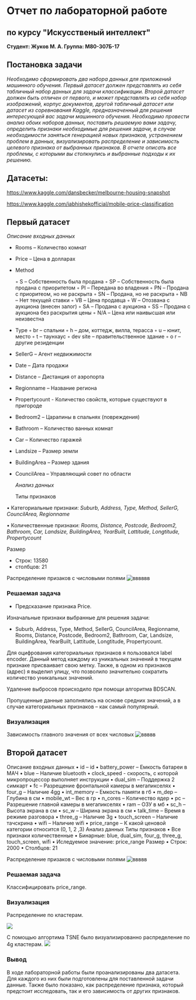 # Отчет по лабораторной работе

## по курсу "Искусственый интеллект"

**Студент: Жуков М. А. Группа: М80-307Б-17**



## **Постановка задачи**

*Необходимо сформировать два набора данных для приложений машинного обучения. Первый датасет должен представлять из себя табличный набор данных для задачи классификации. Второй датасет должен быть отличен от первого, и может представлять из себя набор изображений, корпус документов, другой табличный датасет или датасет из соревнования Kaggle, предназначенный для решения интересующей вас задачи машинного обучения. Необходимо провести анализ обоих наборов данных, поставить решаемую вами задачу, определить признаки необходимые для решения задачи, в случае необходимости заняться генерацией новых признаков, устранением проблем в данных, визуализировать распределение и зависимость целевого признака от выбранных признаков. В отчете описать все проблемы, с которыми вы столкнулись и выбранные подходы к их решению.*

##  Датасеты:

 https://www.kaggle.com/dansbecker/melbourne-housing-snapshot 

https://www.kaggle.com/iabhishekofficial/mobile-price-classification 


## Первый датасет

 *Описание входных данных*

- Rooms – Количество комнат

- Price – Цена в долларах

- Method

  ◦ S – Собственность была продана
   ◦ SP – Собственность была продана с приоритетом ◦ PI – Передана во владения
   ◦ PN – Продана с приоритеом, но не раскрыта
   ◦ SN – Продана, но не раскрыта
   ◦ NB – Нет текущей ставки
   ◦ VB – Цена продавца
   ◦ W – Отозвана с аукциона (внесен залог)
   ◦ SA – Продана с аукциона
   ◦ SS – Продана с аукциона без раскрытия цены
   ◦ N/A – Цена или наивысшая или неизвестна

- Type
   ◦ br – спальни
   ◦ h – дом, коттедж, вилла, терасса
   ◦ u – юнит, место
   ◦ t – таунхаус
   ◦ dev site – правительственное здание ◦ o r – другие резиденции

- SellerG – Агент недвижимости

- Date – Дата продажи

- Distance – Дистанция от аэропорта

- Regionname – Название региона

- Propertycount - Количество свойств, которые существуют в пригороде

- Bedroom2 – Царапины в спальнях (повреждения)

- Bathroom – Количество ванных комнат

- Car – Количество гаражей

- Landsize – Размер земли

- BuildingArea – Размер здания

- CouncilArea – Управляющий совет по области

  *Анализ данных*

  Типы признаков

• Категориальные признаки: *Suburb, Address, Type, Method, SellerG, CouncilArea, Regionname*

• Количественные признаки: *Rooms, Distance, Postcode, Bedroom2, Bathroom, Car, Landsize, BuildingArea, YearBuilt, Lattitude, Longtitude, Propertycount*

Размер

- Строк: 13580
- столбцов: 21

Распределение призаков с числовыми полями
![вввввв](https://github.com/ZhukovMA/ML1/blob/master/Melbourn/melbourn1.png)

### Решаемая задача
- Предсказание признака Price.

Изначальные признаки выбранные для решения задачи:
- Suburb, Address, Type, Method, SellerG, CouncilArea, Regionname, Rooms, Distance, Postcode, Bedroom2, Bathroom, Car, Landsize, BuildingArea, YearBuilt, Lattitude, Longtitude, Propertycount.

Для оцифрования категориальных признаков я пользовался label encoder. Данный метод каждому из уникальных значений в текущем признаке присваивает свою метку. Также, в одном из признаков (адрес) я выделил улицу, что позволило значительно сократить количество уникальных значений.

Удаление выбросов происходило при помощи алгоритма BDSCAN.

Пропущенные данные заполнялись на основе средних значений, а в случае категориальных признаков – как самый популярный.

### Визуализация

Зависимость главного значения от всех числовых
![ввввв](https://github.com/ZhukovMA/ML1/blob/master/Melbourn/melbourn2.png)

## Второй датасет

Описание входных данных
• id – id
• battery_power – Емкость батареи в МАЧ
• blue – Наличие bluetooth
• clock_speed - скорость, с которой микропроцессор выполняет инструкции
• dual_sim – Поддержка 2 симкарт
• fc – Разрещение фронтальной камеры в мегапикселях
• four_g – Наличие 4gg
• int_memory – Емкость памяти в гб
• m_dep – Глубина в см
• mobile_wt – Вес в гр
• n_cores – Количество ядер
• pc – Разрешение главной камеры в мегапикселях
• ram – ОЗУ в мб
• sc_h – Высота экрана в см
• sc_w – Ширина экрана в см
• talk_time – Время в режиме разговора
• three_g – Наличие 3g
• touch_screen – Наличие тачскрина
• wifi – Наличие wifi
• price_range – К какой ценовой категории относится (0, 1, 2 ,3)
Анализ данных
Типы признаков
• Все признаки количественные
• Бинарные: blue, dual_sim, four_g, three_g, touch_screen, wifi • Иследуемое значение: price_range
Размер
• Строк: 2000
• Столбцов: 21

Распределение призаков с числовыми полями
![ввввв](https://github.com/ZhukovMA/ML1/blob/master/Mobile/Mobile1.png)

### Решаемая задача
Классифицировать price_range.

### Визуализация

Распределение по кластерам.

![](https://github.com/ZhukovMA/ML1/blob/master/Mobile/Mobile2.png)

С помощью алгортима TSNE было визуализированно распределение по 4g кластерам.
![](https://github.com/ZhukovMA/ML1/blob/master/Mobile/Mobile3.png)

### Вывод
В ходе лабораторной работы были проанализированы два датасета. Для каждого из них были подготовлены для поставленной задачи данные. Также было показано, как распределение признака, который предстоит исследовать, так и его зависимость от других признаков.
